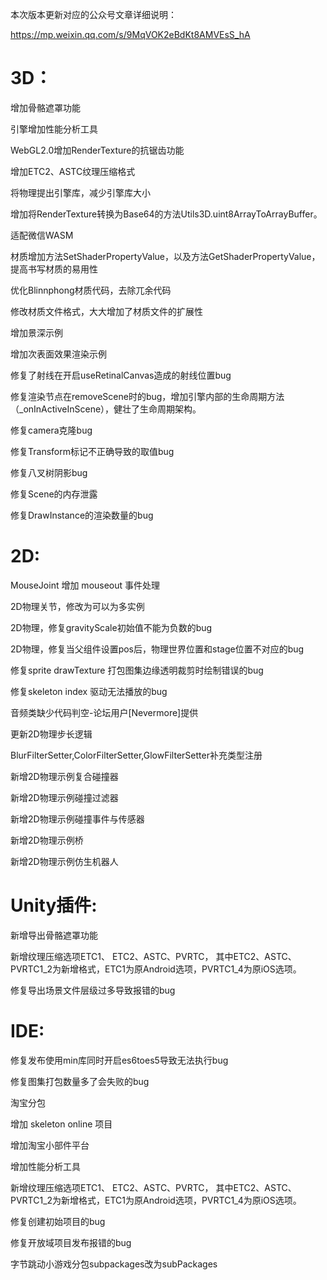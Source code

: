 本次版本更新对应的公众号文章详细说明：  

https://mp.weixin.qq.com/s/9MqVOK2eBdKt8AMVEsS_hA

# 3D：

   增加骨骼遮罩功能

   引擎增加性能分析工具

   WebGL2.0增加RenderTexture的抗锯齿功能

   增加ETC2、ASTC纹理压缩格式

   将物理提出引擎库，减少引擎库大小

   增加将RenderTexture转换为Base64的方法Utils3D.uint8ArrayToArrayBuffer。

   适配微信WASM

   材质增加方法SetShaderPropertyValue，以及方法GetShaderPropertyValue，提高书写材质的易用性

   优化Blinnphong材质代码，去除兀余代码

   修改材质文件格式，大大增加了材质文件的扩展性

   增加景深示例

   增加次表面效果渲染示例

   修复了射线在开启useRetinalCanvas造成的射线位置bug

   修复渲染节点在removeScene时的bug，增加引擎内部的生命周期方法（_onInActiveInScene），健壮了生命周期架构。

   修复camera克隆bug

   修复Transform标记不正确导致的取值bug

   修复八叉树阴影bug

   修复Scene的内存泄露

   修复DrawInstance的渲染数量的bug
# 2D:

   MouseJoint 增加 mouseout 事件处理

   2D物理关节，修改为可以为多实例

   2D物理，修复gravityScale初始值不能为负数的bug

   2D物理，修复当父组件设置pos后，物理世界位置和stage位置不对应的bug

   修复sprite drawTexture 打包图集边缘透明裁剪时绘制错误的bug

   修复skeleton index 驱动无法播放的bug

   音频类缺少代码判空-论坛用户[Nevermore]提供

   更新2D物理步长逻辑

   BlurFilterSetter,ColorFilterSetter,GlowFilterSetter补充类型注册
   
   新增2D物理示例复合碰撞器

   新增2D物理示例碰撞过滤器

   新增2D物理示例碰撞事件与传感器

   新增2D物理示例桥
   
   新增2D物理示例仿生机器人

# Unity插件:

   新增导出骨骼遮罩功能

   新增纹理压缩选项ETC1、 ETC2、ASTC、PVRTC， 其中ETC2、ASTC、PVRTC1_2为新增格式，ETC1为原Android选项，PVRTC1_4为原iOS选项。

   修复导出场景文件层级过多导致报错的bug
   
# IDE:

   修复发布使用min库同时开启es6toes5导致无法执行bug

   修复图集打包数量多了会失败的bug

   淘宝分包

   增加 skeleton online 项目

   增加淘宝小部件平台

   增加性能分析工具

   新增纹理压缩选项ETC1、 ETC2、ASTC、PVRTC， 其中ETC2、ASTC、PVRTC1_2为新增格式，ETC1为原Android选项，PVRTC1_4为原iOS选项。

   修复创建初始项目的bug

   修复开放域项目发布报错的bug 

   字节跳动小游戏分包subpackages改为subPackages

